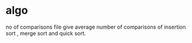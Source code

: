 # algo

no of comparisons file give average number of comparisons of insertion sort , merge sort and quick sort.
